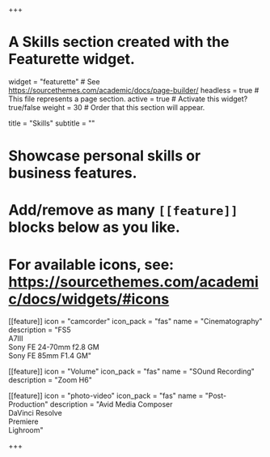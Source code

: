 +++
# A Skills section created with the Featurette widget.
widget = "featurette"  # See https://sourcethemes.com/academic/docs/page-builder/
headless = true  # This file represents a page section.
active = true  # Activate this widget? true/false
weight = 30  # Order that this section will appear.

title = "Skills"
subtitle = ""

# Showcase personal skills or business features.
# 
# Add/remove as many `[[feature]]` blocks below as you like.
# 
# For available icons, see: https://sourcethemes.com/academic/docs/widgets/#icons

[[feature]]
  icon = "camcorder"
  icon_pack = "fas"
  name = "Cinematography"
  description = "FS5<br>A7III<br>Sony FE 24-70mm f2.8 GM<br>Sony FE 85mm F1.4 GM"

[[feature]]
  icon = "Volume"
  icon_pack = "fas"
  name = "SOund Recording"
  description = "Zoom H6"

[[feature]]
  icon = "photo-video"
  icon_pack = "fas"
  name = "Post-Production"
  description = "Avid Media Composer<br>DaVinci Resolve<br>Premiere<br>Lighroom"

+++
